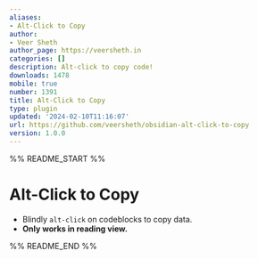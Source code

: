 ```yaml
---
aliases:
- Alt-Click to Copy
author:
- Veer Sheth
author_page: https://veersheth.in
categories: []
description: Alt-click to copy code!
downloads: 1478
mobile: true
number: 1391
title: Alt-Click to Copy
type: plugin
updated: '2024-02-10T11:16:07'
url: https://github.com/veersheth/obsidian-alt-click-to-copy
version: 1.0.0
---
```


%% README_START %%

# Alt-Click to Copy

- Blindly `alt-click` on codeblocks to copy data. 
- **Only works in reading view.**


%% README_END %%